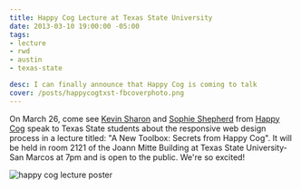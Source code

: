 ```yaml
---
title: Happy Cog Lecture at Texas State University
date: 2013-03-10 19:00:00 -05:00
tags:
- lecture
- rwd
- austin
- texas-state

desc: I can finally announce that Happy Cog is coming to talk
cover: /posts/happycogtxst-fbcoverphoto.png
---
```


On March 26, come see <a href="https://www.twitter.com/kevinsharon" target="_blank">Kevin Sharon</a> and <a href="https://www.twitter.com/sophshepherd" target="_blank">Sophie Shepherd</a> from <a href="https://happycog.com" target="_blank">Happy Cog</a> speak to Texas State students about the responsive web design process in a lecture titled: "A New Toolbox: Secrets from Happy Cog". It will be held in room 2121 of the Joann Mitte Building at Texas State University-San Marcos at 7pm and is open to the public. We're so excited!

<img src="{{site.url}}/static/img/posts/happycogtxst-fbcoverphoto.png" alt="happy cog lecture poster">
